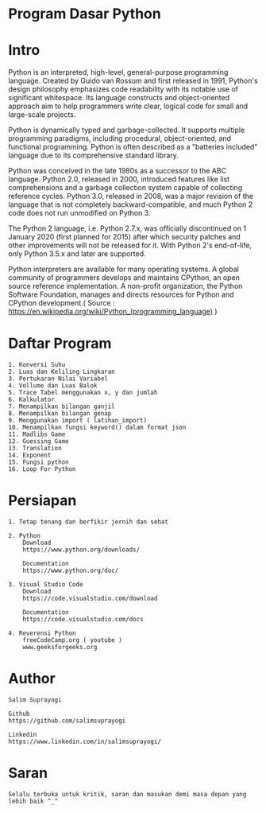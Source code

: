 # Program Dasar Python

# Intro

Python is an interpreted, high-level, general-purpose programming language. Created by Guido van Rossum and first released in 1991, Python's design philosophy emphasizes code readability with its notable use of significant whitespace. Its language constructs and object-oriented approach aim to help programmers write clear, logical code for small and large-scale projects.

Python is dynamically typed and garbage-collected. It supports multiple programming paradigms, including procedural, object-oriented, and functional programming. Python is often described as a "batteries included" language due to its comprehensive standard library.

Python was conceived in the late 1980s as a successor to the ABC language. Python 2.0, released in 2000, introduced features like list comprehensions and a garbage collection system capable of collecting reference cycles. Python 3.0, released in 2008, was a major revision of the language that is not completely backward-compatible, and much Python 2 code does not run unmodified on Python 3.

The Python 2 language, i.e. Python 2.7.x, was officially discontinued on 1 January 2020 (first planned for 2015) after which security patches and other improvements will not be released for it. With Python 2's end-of-life, only Python 3.5.x and later are supported.

Python interpreters are available for many operating systems. A global community of programmers develops and maintains CPython, an open source reference implementation. A non-profit organization, the Python Software Foundation, manages and directs resources for Python and CPython development.( Source : https://en.wikipedia.org/wiki/Python_(programming_language) )

# Daftar Program

    1. Konversi Suhu
    2. Luas dan Keliling Lingkaran
    3. Pertukaran Nilai Variabel
    4. Vollume dan Luas Balok
    5. Trace Tabel menggunakan x, y dan jumlah
    6. Kalkulator
    7. Menampilkan bilangan ganjil
    8. Menampilkan bilangan genap
    9. Menggunakan import ( latihan_import)
    10. Menampilkan fungsi keyword() dalam format json
    11. Madlibs Game
    12. Guessing Game
    13. Translation
    14. Exponent
    15. Fungsi python
    16. Loop For Python

# Persiapan

    1. Tetap tenang dan berfikir jernih dan sehat
    
    2. Python
        Download
        https://www.python.org/downloads/
       
        Documentation
        https://www.python.org/doc/
       
    3. Visual Studio Code
        Download
        https://code.visualstudio.com/download
       
        Documentation
        https://code.visualstudio.com/docs

    4. Reverensi Python
        freeCodeCamp.org ( youtube )
        www.geeksforgeeks.org

# Author

    Salim Suprayogi

    Github
    https://github.com/salimsuprayogi

    Linkedin
    https://www.linkedin.com/in/salimsuprayogi/

# Saran

    Selalu terbuka untuk kritik, saran dan masukan demi masa depan yang lebih baik ^_^

